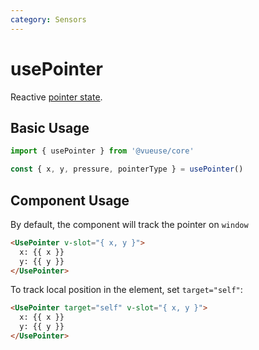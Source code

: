 ```yaml
---
category: Sensors
---
```


# usePointer

Reactive [pointer state](https://developer.mozilla.org/en-US/docs/Web/API/Pointer_events).

## Basic Usage

```js
import { usePointer } from '@vueuse/core'

const { x, y, pressure, pointerType } = usePointer()
```

## Component Usage

By default, the component will track the pointer on `window`

```html
<UsePointer v-slot="{ x, y }">
  x: {{ x }}
  y: {{ y }}
</UsePointer>
```

To track local position in the element, set `target="self"`:

```html
<UsePointer target="self" v-slot="{ x, y }">
  x: {{ x }}
  y: {{ y }}
</UsePointer>
```
